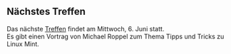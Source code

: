## Nächstes Treffen
Das nächste [Treffen](/Treffen/Termine/06_2018/) findet am Mittwoch, 6. Juni statt.  
Es gibt einen Vortrag von Michael Roppel zum Thema Tipps und Tricks zu Linux Mint.
